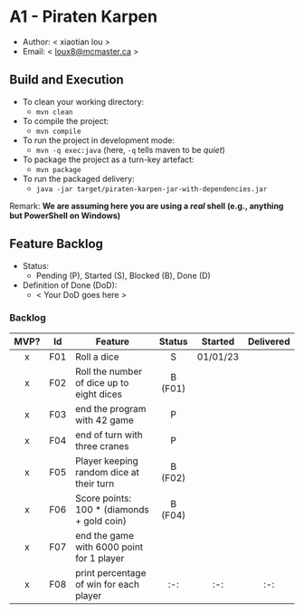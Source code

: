 # A1 - Piraten Karpen

  * Author: < xiaotian lou >
  * Email: < loux8@mcmaster.ca >

## Build and Execution

  * To clean your working directory:
    * `mvn clean`
  * To compile the project:
    * `mvn compile`
  * To run the project in development mode:
    * `mvn -q exec:java` (here, `-q` tells maven to be _quiet_)
  * To package the project as a turn-key artefact:
    * `mvn package`
  * To run the packaged delivery:
    * `java -jar target/piraten-karpen-jar-with-dependencies.jar` 

Remark: **We are assuming here you are using a _real_ shell (e.g., anything but PowerShell on Windows)**

## Feature Backlog

 * Status: 
   * Pending (P), Started (S), Blocked (B), Done (D)
 * Definition of Done (DoD):
   * < Your DoD goes here >

### Backlog 

| MVP? | Id  | Feature  | Status  |  Started  | Delivered |
| :-:  |:-:  |---       | :-:     | :-:       | :-:       |
| x   | F01 | Roll a dice |  S | 01/01/23 |  |
| x   | F02 | Roll the number of dice up to eight dices  |  B (F01) |   |
| x   | F03 | end the program with 42 game  |  P  |   |
| x   | F04 | end of turn with three cranes | P | |
| x   | F05 | Player keeping random dice at their turn | B (F02) | | 
| x   | F06 | Score points: 100 * (diamonds + gold coin) | B (F04) | | 
| x   | F07 | end the game with 6000 point for 1 player | | |
| x  |F08  |print percentage of win for each player | :-:     | :-:       | :-:       |

